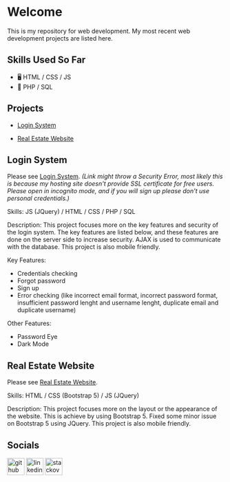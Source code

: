 # Welcome 
This is my repository for web development. My most recent web development projects are listed here. 


## Skills Used So Far
* 🖥️ HTML / CSS / JS
* 🐘 PHP / SQL  


## Projects

* [Login System](https://renaps-ls.000webhostapp.com/index.php)

* [Real Estate Website](https://ren-a-ps.github.io/webdev_personal/RealEstate/index.html)


## Login System
Please see [Login System](https://renaps-ls.000webhostapp.com/index.php).
_(Link might throw a Security Error, most likely this is because my hosting site doesn't provide SSL certificate for free users. Please open in incognito mode, and if you will sign up please don't use personal credentials.)_

Skills: 
JS (JQuery) / HTML / CSS / PHP / SQL 

Description: 
This project focuses more on the key features and security of the login system. The key features are listed below, and these features are done on the server side to increase security. AJAX is used to communicate with the database. This project is also mobile friendly.

Key Features:
* Credentials checking 
* Forgot password
* Sign up
* Error checking (like incorrect email format, incorrect password format, insufficient password lenght and username lenght, duplicate email and duplicate username)

Other Features:
* Password Eye
* Dark Mode


## Real Estate Website
Please see [Real Estate Website](https://ren-a-ps.github.io/webdev_personal/RealEstate/index.html).

Skills: 
HTML / CSS (Bootstrap 5) / JS (JQuery) 

Description: 
This project focuses more on the layout or the appearance of the website. This is achieve by using Bootstrap 5. Fixed some minor issue on Bootstrap 5 using JQuery. This project is also mobile friendly.

## Socials

[<img src='https://cdn.jsdelivr.net/npm/simple-icons@3.0.1/icons/github.svg' alt='github' height='40'>](https://github.com/ren-a-ps)  [<img src='https://cdn.jsdelivr.net/npm/simple-icons@3.0.1/icons/linkedin.svg' alt='linkedin' height='40'>](https://www.linkedin.com/in/ren-adrian-salandanan-942a7326a/) [<img src='https://cdn.jsdelivr.net/npm/simple-icons@3.0.1/icons/stackoverflow.svg' alt='stackoverflow' height='40'>](https://stackoverflow.com/users/19373558)  

